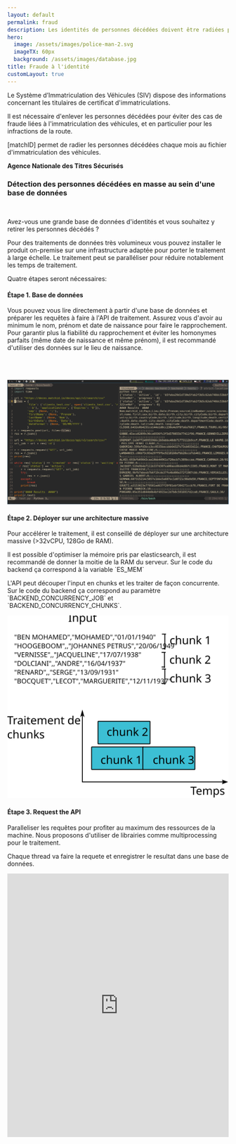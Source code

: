 ```yaml
---
layout: default
permalink: fraud
description: Les identités de personnes décédées doivent être radiées pour éviter les fraudes
hero:
  image: /assets/images/police-man-2.svg
  imageTX: 60px
  background: /assets/images/database.jpg
title: Fraude à l'identité
customLayout: true
---
```


<div class="fr-col-12">
<div class="fr-container">
<div class="fr-grid-row fr-grid-row--gutters" style="flex-direction: row-reverse;">

<div class="fr-col-xl-6 fr-col-lg-6 fr-col-md-6 fr-col-sm-12 fr-col-xs-12">
    <div class="fr-callout">
    <p>
    Le Système d’Immatriculation des Véhicules (SIV) dispose des informations concernant les titulaires de certificat d'immatriculations. </p>
    <p>
    Il est nécessaire d'enlever les personnes décédées pour éviter des cas de fraude liées à l'immatriculation des véhicules, et en particulier pour les infractions de la route. </p>
    <p>
    [matchID] permet de radier les personnes décédées chaque mois au fichier d'immatriculation des véhicules.  </p>
    <div class="fr-text--right"><strong> Agence Nationale des Titres Sécurisés </strong></div>
    </div>
</div>

<div class="fr-col-xl-6 fr-col-lg-6 fr-col-md-6 fr-col-sm-12 fr-col-xs-12">
    <h3> Détection des personnes décédées en masse au sein d'une base de données </h3>
    <p><br></p>
    <p>
        Avez-vous une grande base de données d'identités et vous souhaitez y retirer les personnes décédés ?
    </p>
    <p>
    Pour des traitements de données très volumineux vous pouvez installer le produit on-premise sur une infrastructure adaptée pour porter le traitement à large échelle.
    Le traitement peut se paralléliser pour réduire notablement les temps de traitement.
    </p>
    <p>
        Quatre étapes seront nécessaires:
    </p>
</div>

</div>
</div>
</div>


<div class="fr-col-12">
<div class="fr-container">
<div class="fr-grid-row fr-grid-row--gutters" style="flex-direction: row-reverse;">
<div class="fr-col-xl-6 fr-col-lg-6 fr-col-md-6 fr-col-sm-12 fr-col-xs-12">
    <h4> Étape 1. Base de données </h4>
    <p>
        Vous pouvez vous lire directement à partir d'une base de données et préparer les requêtes à faire à l'API de traitement.
        Assurez vous d'avoir au minimum le nom, prénom et date de naissance pour faire le rapprochement. Pour garantir plus la fiabilité du rapprochement et éviter les homonymes parfaits (même date de naissance et même prénom), il est recommandé d'utiliser des données sur le lieu de naissance.
    </p>
</div>
<div class="fr-col-xl-6 fr-col-lg-6 fr-col-md-6 fr-col-sm-12 fr-col-xs-12">
    <div class="fr-vcenter">
        <span class="fr-mobile--hide"><br><br><br></span>
        <img class="fr-responsive-img" src="assets/images/deces-backend-test.png" alt="fichier">
    </div>
</div>
</div>
</div>
</div>

<div class="fr-col-xl-6 fr-col-lg-6 fr-col-md-6 fr-col-sm-12 fr-col-xs-12">
    <h4> Étape 2. Déployer sur une architecture massive </h4>
    <p>
      Pour accélérer le traitement, il est conseillé de déployer sur une architecture massive (>32vCPU, 128Go de RAM).
    </p>
    <p>
      Il est possible d'optimiser la mémoire pris par elasticsearch, il est recommandé de donner la moitie de la RAM du serveur. Sur le code du backend ça correspond à la variable `ES_MEM`
    </p>
    <p>
      L'API peut découper l'input en chunks et les traiter de façon concurrente. Sur le code du backend ça correspond au paramètre `BACKEND_CONCURRENCY_JOB` et `BACKEND_CONCURRENCY_CHUNKS`.
    </p>
</div>
<div class="fr-col-xl-6 fr-col-lg-6 fr-col-md-6 fr-col-sm-12 fr-col-xs-12">
    <div class="fr-vcenter">
        <img class="fr-responsive-img" src="assets/images/thread-chunk.svg" alt="traitement des chunk">
    </div>
</div>

<div class="fr-col-12">
<div class="fr-container">
<div class="fr-grid-row fr-grid-row--gutters" style="flex-direction: row-reverse;">
<div class="fr-col-xl-6 fr-col-lg-6 fr-col-md-6 fr-col-sm-12 fr-col-xs-12">
    <h4> Étape 3. Request the API </h4>
    <p>
      Paralleliser les requêtes pour profiter au maximum des ressources de la machine.
      Nous proposons d'utiliser de librairies comme multiprocessing pour le traitement.
    </p>
    <p>
      Chaque thread va faire la requete et enregistrer le resultat dans une base de données.
    </p>

</div>
<div class="fr-col-xl-6 fr-col-lg-6 fr-col-md-6 fr-col-sm-12 fr-col-xs-12">
    <div style="overflow:hidden;">
        <iframe frameborder="0" width="100%" height="600px"
            scrolling="no" style="margin-top: 0px;"
            src="https://repl.it/@cristianpb/thread-bulk-decespy?lite=true"
        ></iframe>
    </div>
</div>
</div>
</div>
</div>
